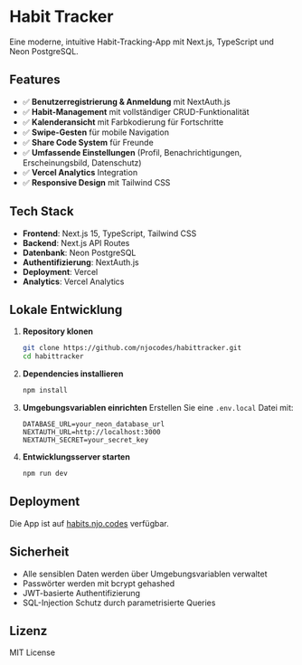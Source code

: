 # Habit Tracker

Eine moderne, intuitive Habit-Tracking-App mit Next.js, TypeScript und Neon PostgreSQL.

## Features

- ✅ **Benutzerregistrierung & Anmeldung** mit NextAuth.js
- ✅ **Habit-Management** mit vollständiger CRUD-Funktionalität
- ✅ **Kalenderansicht** mit Farbkodierung für Fortschritte
- ✅ **Swipe-Gesten** für mobile Navigation
- ✅ **Share Code System** für Freunde
- ✅ **Umfassende Einstellungen** (Profil, Benachrichtigungen, Erscheinungsbild, Datenschutz)
- ✅ **Vercel Analytics** Integration
- ✅ **Responsive Design** mit Tailwind CSS

## Tech Stack

- **Frontend**: Next.js 15, TypeScript, Tailwind CSS
- **Backend**: Next.js API Routes
- **Datenbank**: Neon PostgreSQL
- **Authentifizierung**: NextAuth.js
- **Deployment**: Vercel
- **Analytics**: Vercel Analytics

## Lokale Entwicklung

1. **Repository klonen**
   ```bash
   git clone https://github.com/njocodes/habittracker.git
   cd habittracker
   ```

2. **Dependencies installieren**
   ```bash
   npm install
   ```

3. **Umgebungsvariablen einrichten**
   Erstellen Sie eine `.env.local` Datei mit:
   ```env
   DATABASE_URL=your_neon_database_url
   NEXTAUTH_URL=http://localhost:3000
   NEXTAUTH_SECRET=your_secret_key
   ```

4. **Entwicklungsserver starten**
   ```bash
   npm run dev
   ```

## Deployment

Die App ist auf [habits.njo.codes](https://habits.njo.codes) verfügbar.

## Sicherheit

- Alle sensiblen Daten werden über Umgebungsvariablen verwaltet
- Passwörter werden mit bcrypt gehashed
- JWT-basierte Authentifizierung
- SQL-Injection Schutz durch parametrisierte Queries

## Lizenz

MIT License